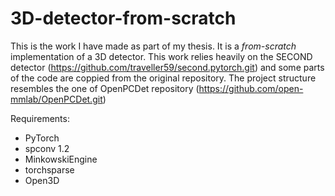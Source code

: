 # 3D-detector-from-scratch
This is the work I have made as part of my thesis. It is a *from-scratch* implementation of a 3D detector. 
This work relies heavily on the SECOND detector (https://github.com/traveller59/second.pytorch.git) and some parts of the code are coppied from the original repository. 
The project structure resembles the one of OpenPCDet repository (https://github.com/open-mmlab/OpenPCDet.git)



Requirements:
  - PyTorch
  - spconv 1.2
  - MinkowskiEngine
  - torchsparse
  - Open3D
